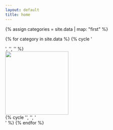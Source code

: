 ```yaml
---
layout: default
title: home
---
```


{% assign categories = site.data | map: "first" %}

{% for category in site.data %}
  {% cycle  '<div class="row">', '', '' %}
    <div class="col-md-3">
      <img width="200" height="200" class="img-fluid img-thumbnail" src="{{ site.bucket_url }}/{{ category[1][0].name }}" />
      <!-- alt="{ category[1][0].alt-text }"/> -->
    </div>
  {% cycle '', '', '</div>' %}
{% endfor %}
